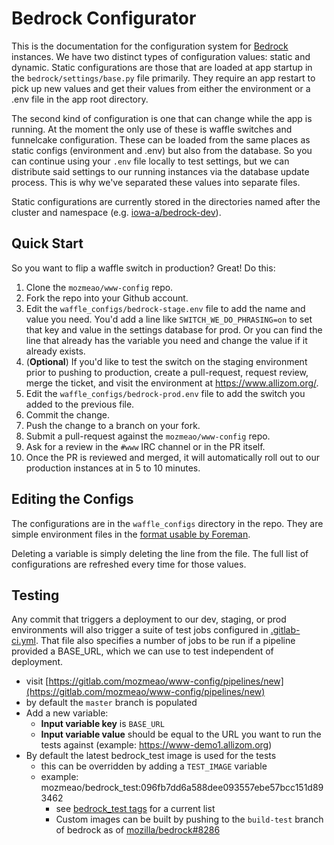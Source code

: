 # Bedrock Configurator

This is the documentation for the configuration system for [Bedrock][] instances. We have two distinct types
of configuration values: static and dynamic. Static configurations are those that are loaded at app startup in
the `bedrock/settings/base.py` file primarily. They require an app restart to pick up new values and get their
values from either the environment or a .env file in the app root directory.

The second kind of configuration is one that can change while the app is running. At the moment the only use of
these is waffle switches and funnelcake configuration. These can be loaded from the same places as static configs
(environment and .env) but also from the database. So you can continue using your `.env` file locally to test
settings, but we can distribute said settings to our running instances via the database update process. This is why
we've separated these values into separate files.

Static configurations are currently stored in the directories named after the cluster and namespace (e.g. [iowa-a/bedrock-dev](https://github.com/mozmeao/www-config/tree/master/iowa-a/bedrock-dev)).


## Quick Start

So you want to flip a waffle switch in production? Great! Do this:

1. Clone the `mozmeao/www-config` repo.
2. Fork the repo into your Github account.
3. Edit the `waffle_configs/bedrock-stage.env` file to add the name and value you need. You'd add a line like `SWITCH_WE_DO_PHRASING=on` to set that key and value in the settings database for prod. Or you can find the line that already has the variable you need and change the value if it already exists.
4.  (**Optional**) If you'd like to test the switch on the staging environment prior to pushing to production, create a pull-request, request review, merge the ticket, and visit the environment at https://www.allizom.org/.
5. Edit the `waffle_configs/bedrock-prod.env` file to add the switch you added to the previous file.
6. Commit the change.
7. Push the change to a branch on your fork.
8. Submit a pull-request against the `mozmeao/www-config` repo.
9. Ask for a review in the `#www` IRC channel or in the PR itself.
10. Once the PR is reviewed and merged, it will automatically roll out to our production instances at in 5 to 10 minutes.

## Editing the Configs

The configurations are in the `waffle_configs` directory in the repo. They are simple environment files in the [format usable by Foreman](https://ddollar.github.io/foreman/#ENVIRONMENT).

Deleting a variable is simply deleting the line from the file. The full list of configurations are refreshed every time for those values.

[Bedrock]: https://github.com/mozilla/bedrock

## Testing

Any commit that triggers a deployment to our dev, staging, or prod environments will also trigger a suite of test jobs configured in [.gitlab-ci.yml](https://github.com/mozmeao/www-config/blob/master/.gitlab-ci.yml). That file also specifies a number of jobs to be run if a pipeline provided a BASE_URL, which we can use to test independent of deployment.

  - visit [https://gitlab.com/mozmeao/www-config/pipelines/new](https://gitlab.com/mozmeao/www-config/pipelines/new)
  - by default the `master` branch is populated
  - Add a new variable:
    - **Input variable key** is `BASE_URL`
    - **Input variable value** should be equal to the URL you want to run the tests against (example: https://www-demo1.allizom.org)
  - By default the latest bedrock_test image is used for the tests
    - this can be overridden by adding a `TEST_IMAGE` variable
    - example: mozmeao/bedrock_test:096fb7dd6a588dee093557ebe57bcc151d893462
      - see [bedrock_test tags](https://hub.docker.com/r/mozmeao/bedrock_test/tags) for a current list
      - Custom images can be built by pushing to the `build-test` branch of bedrock as of [mozilla/bedrock#8286](https://github.com/mozilla/bedrock/pull/8286)
